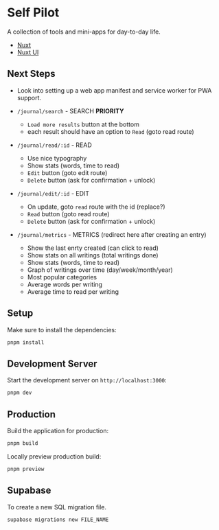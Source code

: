 # Self Pilot

A collection of tools and mini-apps for day-to-day life.

- [Nuxt](https://nuxt.com/docs/4.x/)
- [Nuxt UI](https://ui.nuxt.com/)

## Next Steps

- Look into setting up a web app manifest and service worker for PWA support.

- `/journal/search` - SEARCH **PRIORITY**
  - `Load more results` button at the bottom
  - each result should have an option to `Read` (goto read route)

- `/journal/read/:id` - READ
  - Use nice typography
  - Show stats (words, time to read)
  - `Edit` button (goto edit route)
  - `Delete` button (ask for confirmation + unlock)

- `/journal/edit/:id` - EDIT
  - On update, goto `read` route with the id (replace?)
  - `Read` button (goto read route)
  - `Delete` button (ask for confirmation + unlock)

- `/journal/metrics` - METRICS (redirect here after creating an entry)
  - Show the last enrty created (can click to read)
  - Show stats on all writings (total writings done)
  - Show stats (words, time to read)
  - Graph of writings over time (day/week/month/year)
  - Most popular categories
  - Average words per writing
  - Average time to read per writing

## Setup

Make sure to install the dependencies:

```bash
pnpm install
```

## Development Server

Start the development server on `http://localhost:3000`:

```bash
pnpm dev
```

## Production

Build the application for production:

```bash
pnpm build
```

Locally preview production build:

```bash
pnpm preview
```

## Supabase

To create a new SQL migration file.

```sh
supabase migrations new FILE_NAME
```
